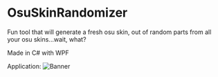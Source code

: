 # OsuSkinRandomizer
Fun tool that will generate a fresh osu skin, out of random parts from all your osu skins...wait, what?

Made in C# with WPF

Application:
![Banner](https://github.com/realTobby/OsuSkinRandomizer/blob/master/pictures_small.png)

